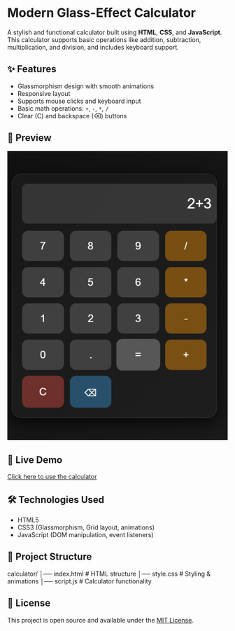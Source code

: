 # Modern Glass-Effect Calculator

A stylish and functional calculator built using **HTML**, **CSS**, and **JavaScript**.  
This calculator supports basic operations like addition, subtraction, multiplication, and division, and includes keyboard support.

## ✨ Features
- Glassmorphism design with smooth animations  
- Responsive layout  
- Supports mouse clicks and keyboard input  
- Basic math operations: `+`, `-`, `*`, `/`  
- Clear (C) and backspace (⌫) buttons  

## 📸 Preview
![Calculator Screenshot](preview.png) <!-- optional if you add a screenshot -->

## 🚀 Live Demo
[Click here to use the calculator](https://Sneha-Padma.github.io/OIBSIP/Calculator/)

## 🛠️ Technologies Used
- HTML5  
- CSS3 (Glassmorphism, Grid layout, animations)  
- JavaScript (DOM manipulation, event listeners)

## 📂 Project Structure
calculator/
│── index.html # HTML structure
│── style.css # Styling & animations
│── script.js # Calculator functionality


## 📜 License
This project is open source and available under the [MIT License](../LICENSE).
